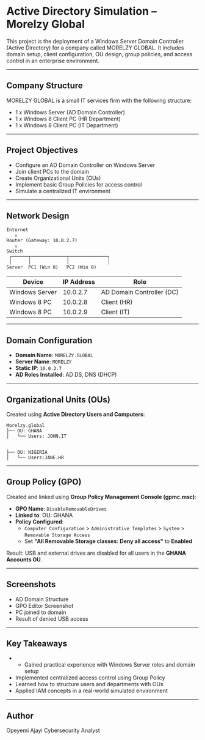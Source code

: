 # Active Directory Simulation – Morelzy Global

This project is the deployment of a Windows Server Domain Controller (Active Directory) for a company called MORELZY GLOBAL. It includes domain setup, client configuration, OU design, group policies, and access control in an enterprise environment.

---

## Company Structure

MORELZY GLOBAL is a small IT services firm with the following structure:

- 1 x Windows Server (AD Domain Controller)
- 1 x Windows 8 Client PC (HR Department)
- 1 x Windows 8 Client PC (IT Department)

---

## Project Objectives

- Configure an AD Domain Controller on Windows Server
- Join client PCs to the domain
- Create Organizational Units (OUs)
- Implement basic Group Policies for access control
- Simulate a centralized IT environment

---

## Network Design

```
Internet
   ↓
Router (Gateway: 10.0.2.7)
   ↓
Switch
 ┌──────┬─────────────┬──────────────┐
 │      │             │              │
Server  PC1 (Win 8)   PC2 (Win 8)
```

| Device        | IP Address      | Role                        |
|---------------|---------------- |-----------------------------|
| Windows Server| 10.0.2.7        | AD Domain Controller (DC)   |
| Windows 8 PC  | 10.0.2.8        | Client (HR)                 |
| Windows 8 PC  | 10.0.2.9        | Client (IT)                 |

---

## Domain Configuration

- **Domain Name**: `MORELZY.GLOBAL`
- **Server Name**: `MORELZY`
- **Static IP**: `10.0.2.7`
- **AD Roles Installed**: AD DS, DNS (DHCP)

---

## Organizational Units (OUs)

Created using **Active Directory Users and Computers**:

```
Morelzy.global
├── OU: GHANA
│   └── Users: JOHN.IT
    

├── OU: NIGERIA
│   └── Users:JANE.HR
```

---

## Group Policy (GPO)

Created and linked using **Group Policy Management Console (gpmc.msc)**:

- **GPO Name**: `DisableRemovableDrives`
- **Linked to**: OU: GHANA
- **Policy Configured**:
  - `Computer Configuration` > `Administrative Templates` > `System` > `Removable Storage Access`
  - Set **"All Removable Storage classes: Deny all access"** to **Enabled**

Result: USB and external drives are disabled for all users in the **GHANA Accounts OU**.

---

## Screenshots

- AD Domain Structure
- GPO Editor Screenshot
- PC joined to domain
- Result of denied USB access

---

## Key Takeaways

- - Gained practical experience with Windows Server roles and domain setup
- Implemented centralized access control using Group Policy
- Learned how to structure users and departments with OUs
- Applied IAM concepts in a real-world simulated environment

---

## Author

Opeyemi Ajayi
Cybersecurity Analyst
